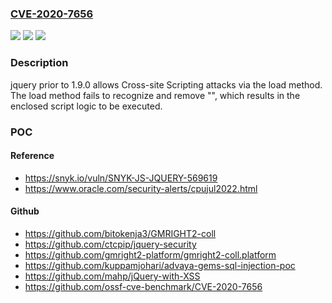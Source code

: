 ### [CVE-2020-7656](https://cve.mitre.org/cgi-bin/cvename.cgi?name=CVE-2020-7656)
![](https://img.shields.io/static/v1?label=Product&message=jquery&color=blue)
![](https://img.shields.io/static/v1?label=Version&message=All%20versions%20prior%20to%20version%201.9.0%20&color=brightgreen)
![](https://img.shields.io/static/v1?label=Vulnerability&message=Cross-site%20Scripting&color=brightgreen)

### Description

jquery prior to 1.9.0 allows Cross-site Scripting attacks via the load method. The load method fails to recognize and remove "<script>" HTML tags that contain a whitespace character, i.e: "</script >", which results in the enclosed script logic to be executed.

### POC

#### Reference
- https://snyk.io/vuln/SNYK-JS-JQUERY-569619
- https://www.oracle.com/security-alerts/cpujul2022.html

#### Github
- https://github.com/bitokenja3/GMRIGHT2-coll
- https://github.com/ctcpip/jquery-security
- https://github.com/gmright2-platform/gmright2-coll.platform
- https://github.com/kuppamjohari/advaya-gems-sql-injection-poc
- https://github.com/mahp/jQuery-with-XSS
- https://github.com/ossf-cve-benchmark/CVE-2020-7656

